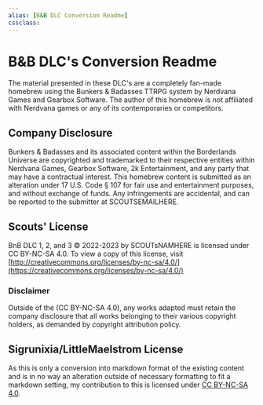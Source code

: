```yaml
---
alias: [B&B DLC Conversion Readme]
cssclass: 
---
```


# B&B DLC's Conversion Readme

The material presented in these DLC's are a completely fan-made homebrew using the Bunkers & Badasses TTRPG system by Nerdvana Games and Gearbox Software. The author of this homebrew is not affiliated with Nerdvana games or any of its contemporaries or competitors.

## Company Disclosure

Bunkers & Badasses and its associated content within the Borderlands Universe are copyrighted and trademarked to their respective entities within Nerdvana Games, Gearbox Software, 2k Entertainment, and any party that may have a contractual interest. This homebrew content is submitted as an alteration under 17 U.S. Code § 107 for fair use and entertainment purposes, and without exchange of funds. Any infringements are accidental, and can be reported to the submitter at SCOUTSEMAILHERE.

## Scouts' License

BnB DLC 1, 2, and 3 © 2022-2023 by SCOUTsNAMHERE is licensed under CC BY-NC-SA 4.0. To view a copy of this license, visit [http://creativecommons.org/licenses/by-nc-sa/4.0/](https://creativecommons.org/licenses/by-nc-sa/4.0/)

### Disclaimer

Outside of the (CC BY-NC-SA 4.0), any works adapted must retain the company disclosure that all works belonging to their various copyright holders, as demanded by copyright attribution policy.

## Sigrunixia/LittleMaelstrom License

As this is only a conversion into markdown format of the existing content and is in no way an alteration outside of necessary formatting to fit a markdown setting, my contribution to this is licensed under [CC BY-NC-SA 4.0](https://creativecommons.org/licenses/by-nc-sa/4.0/).